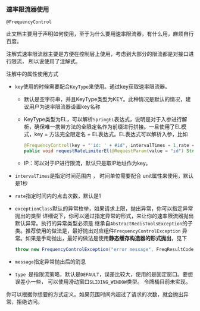 ### 速率限流器使用

`@FrequencyControl`

此文档主要用于声明如何使用，至于为什么要用速率限流器，有什么用，麻烦自行百度。

注解式速率限流器主要是方便在控制层上使用，考虑到大部分的限流都是对接口进行限流，
所以说使用了注解式。

注解中的属性使用方式

- `key`使用的时候需要配合`KeyType`来使用。通过key获取速率限流器。

  - 默认是空字符串，并且KeyType类型为KEY。此种情况是默认的情况，建议用户为速率限流器设置key名称

  - KeyType类型为EL，可以解析`SpringEL`表达式，说明是对于入参进行解析，确保唯一携带方法的全限定名作为前缀进行拼接。一旦使用了EL模式，key = 方法完全限定名 + EL表达式。EL表达式可以解析入参，比如
    ```java
    @FrequencyControl(key = "'id: ' + #id", intervalTimes = 1,rate = 3, type = ControlType.DEFAULT)
    public void requestRateLimiterEl(@RequestParam(value = "id") String id) {}
    ```

  - IP：可以对于IP进行限流，默认只是取IP地址作为key。

- `intervalTimes`是指定时间范围内 ， 时间单位需要配合 unit属性来使用，默认是1秒

- `rate`指定时间内的点击次数，默认是1

- `exceptionClass`默认的异常枚举，如果请求上限，抛出异常，你可以指定异常抛出的类型
  详细说下，你可以通过指定异常的形式，来让你的速率限流器抛出默认异常。执行的异常类型必须是
  继承自`AbstractRedisToolsException`的子类。推荐使用的做法是，最好抛出对应组件`FrequencyControlException`
  异常。如果是手动抛出，最好的做法是使用**静态缓存构造器的形式抛出**，见下
  ```java
  throw new FrequencyControlException("error message", FreqResultCode.FREQ_INITIALIZATION_ERROR.getCode());
  ```

- `message`指定异常抛出后的消息

- `type `是指限流策略，默认是`DEFAULT`，误差比较大，使用的是固定窗口。要想误差小一些， 可以使用滑动窗口`SLIDING_WINDOW`类型。
令牌桶目前未实现。

你可以根据你想要的方式定义。如果范围时间内超过了请求的次数，就会抛出异常，拒绝访问。
